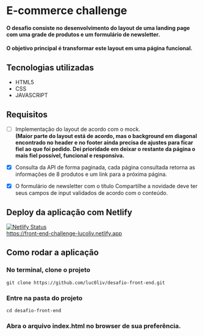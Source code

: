 # E-commerce challenge
#### O desafio consiste no desenvolvimento do layout de uma landing page com uma grade de produtos e um formulário de newsletter. 
#### O objetivo principal é transformar este layout em uma página funcional. 

## Tecnologias utilizadas

- HTML5
- CSS
- JAVASCRIPT

## Requisitos
- [ ] Implementação do layout de acordo com o mock. <br><b>(Maior parte do layout está de acordo, mas o background em diagonal encontrado no header e no footer ainda precisa de ajustes para ficar fiel ao que foi pedido. Dei prioridade em deixar o restante da página o mais fiel possível, funcional e responsiva. </b>
- [x] Consulta da API de forma paginada, cada página consultada retorna as informações de 8 produtos e um link para a próxima página.
- [x] O formulário de newsletter com o título Compartilhe a novidade deve ter seus campos de input validados de acordo com o conteúdo.


## Deploy da aplicação com Netlify
[![Netlify Status](https://api.netlify.com/api/v1/badges/e4687dbd-7de8-4479-af71-9ee07b3626d5/deploy-status)](https://app.netlify.com/sites/front-end-challenge-lucoliv/deploys) <br>
https://front-end-challenge-lucoliv.netlify.app


## Como rodar a aplicação

### No terminal, clone o projeto
`git clone https://github.com/luc0liv/desafio-front-end.git`

### Entre na pasta do projeto
`cd desafio-front-end`

### Abra o arquivo index.html no browser de sua preferência.



